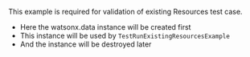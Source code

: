 This example is required for validation of existing Resources test case.
 - Here the watsonx.data instance will be created first
 - This instance will be used by `TestRunExistingResourcesExample`
 - And the instance will be destroyed later